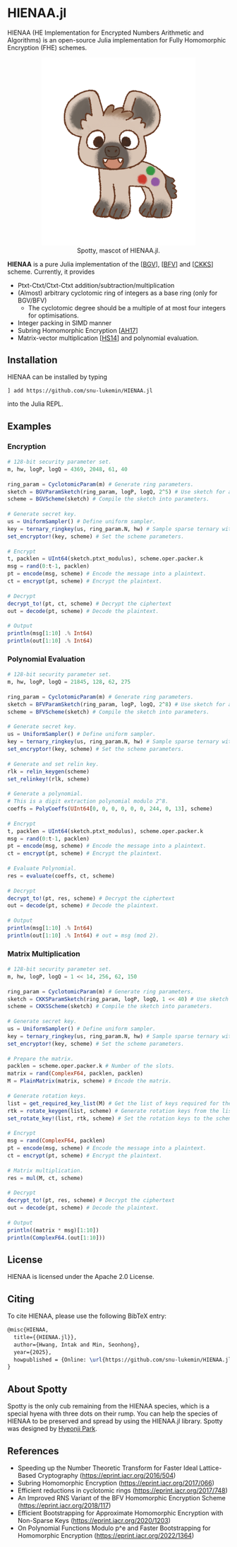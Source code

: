 # HIENAA.jl

HIENAA (HE Implementation for Encrypted Numbers Arithmetic and Algorithms) is an open-source Julia implementation for Fully Homomorphic Encryption (FHE) schemes.

<p align="center">
  <img src="SPOTTY.png" width="350"/>
  <br> Spotty, mascot of HIENAA.jl.
</p>

**HIENAA** is a pure Julia implementation of the [[BGV](https://eprint.iacr.org/2011/277)], [[BFV](https://eprint.iacr.org/2012/144)] and [[CKKS](https://eprint.iacr.org/2016/421)] scheme. Currently, it provides 
- Ptxt-Ctxt/Ctxt-Ctxt addition/subtraction/multiplication
- (Almost) arbitrary cyclotomic ring of integers as a base ring (only for BGV/BFV)
  - The cyclotomic degree should be a multiple of at most four integers for optimisations.
- Integer packing in SIMD manner
- Subring Homomorphic Encryption [[AH17](https://eprint.iacr.org/2017/066)]
- Matrix-vector multiplication [[HS14](https://eprint.iacr.org/2014/106)] and polynomial evaluation.

## Installation
HIENAA can be installed by typing
```
] add https://github.com/snu-lukemin/HIENAA.jl
```
into the Julia REPL.

## Examples
### Encryption
```julia
# 128-bit security parameter set.
m, hw, logP, logQ = 4369, 2048, 61, 40

ring_param = CyclotomicParam(m) # Generate ring parameters.
sketch = BGVParamSketch(ring_param, logP, logQ, 2^5) # Use sketch for an easier implementation.
scheme = BGVScheme(sketch) # Compile the sketch into parameters.

# Generate secret key.
us = UniformSampler() # Define uniform sampler.
key = ternary_ringkey(us, ring_param.N, hw) # Sample sparse ternary with Hamming weight hw.
set_encryptor!(key, scheme) # Set the scheme parameters.

# Encrypt 
t, packlen = UInt64(sketch.ptxt_modulus), scheme.oper.packer.k
msg = rand(0:t-1, packlen)
pt = encode(msg, scheme) # Encode the message into a plaintext.
ct = encrypt(pt, scheme) # Encrypt the plaintext.

# Decrypt
decrypt_to!(pt, ct, scheme) # Decrypt the ciphertext
out = decode(pt, scheme) # Decode the plaintext.

# Output
println(msg[1:10] .% Int64)
println(out[1:10] .% Int64)
```

### Polynomial Evaluation
```julia
# 128-bit security parameter set.
m, hw, logP, logQ = 21845, 128, 62, 275

ring_param = CyclotomicParam(m) # Generate ring parameters.
sketch = BFVParamSketch(ring_param, logP, logQ, 2^8) # Use sketch for an easier implementation.
scheme = BFVScheme(sketch) # Compile the sketch into parameters.

# Generate secret key.
us = UniformSampler() # Define uniform sampler.
key = ternary_ringkey(us, ring_param.N, hw) # Sample sparse ternary with Hamming weight hw.
set_encryptor!(key, scheme) # Set the scheme parameters.

# Generate and set relin key.
rlk = relin_keygen(scheme)
set_relinkey!(rlk, scheme)

# Generate a polynomial.
# This is a digit extraction polynomial modulo 2^8.
coeffs = PolyCoeffs(UInt64[0, 0, 0, 0, 0, 0, 244, 0, 13], scheme)

# Encrypt
t, packlen = UInt64(sketch.ptxt_modulus), scheme.oper.packer.k
msg = rand(0:t-1, packlen)
pt = encode(msg, scheme) # Encode the message into a plaintext.
ct = encrypt(pt, scheme) # Encrypt the plaintext.

# Evaluate Polynomial.
res = evaluate(coeffs, ct, scheme)

# Decrypt
decrypt_to!(pt, res, scheme) # Decrypt the ciphertext
out = decode(pt, scheme) # Decode the plaintext.

# Output
println(msg[1:10] .% Int64)
println(out[1:10] .% Int64) # out = msg (mod 2).
```

### Matrix Multiplication
```julia
# 128-bit security parameter set.
m, hw, logP, logQ = 1 << 14, 256, 62, 150

ring_param = CyclotomicParam(m) # Generate ring parameters.
sketch = CKKSParamSketch(ring_param, logP, logQ, 1 << 40) # Use sketch for an easier implementation.
scheme = CKKSScheme(sketch) # Compile the sketch into parameters.

# Generate secret key.
us = UniformSampler() # Define uniform sampler.
key = ternary_ringkey(us, ring_param.N, hw) # Sample sparse ternary with Hamming weight hw.
set_encryptor!(key, scheme) # Set the scheme parameters.

# Prepare the matrix.
packlen = scheme.oper.packer.k # Number of the slots.
matrix = rand(ComplexF64, packlen, packlen)
M = PlainMatrix(matrix, scheme) # Encode the matrix.

# Generate rotation keys.
list = get_required_key_list(M) # Get the list of keys required for the matrix multiplication.
rtk = rotate_keygen(list, scheme) # Generate rotation keys from the list.
set_rotate_key!(list, rtk, scheme) # Set the rotation keys to the scheme.

# Encrypt
msg = rand(ComplexF64, packlen)
pt = encode(msg, scheme) # Encode the message into a plaintext.
ct = encrypt(pt, scheme) # Encrypt the plaintext.

# Matrix multiplication.
res = mul(M, ct, scheme)

# Decrypt
decrypt_to!(pt, res, scheme) # Decrypt the ciphertext
out = decode(pt, scheme) # Decode the plaintext.

# Output
println((matrix * msg)[1:10])
println(ComplexF64.(out[1:10]))
```

## License
HIENAA is licensed under the Apache 2.0 License.

## Citing
To cite HIENAA, please use the following BibTeX entry:
```tex
@misc{HIENAA,
  title={{HIENAA.jl}},
  author={Hwang, Intak and Min, Seonhong},
  year={2025},
  howpublished = {Online: \url{https://github.com/snu-lukemin/HIENAA.jl}},
}
```

## About Spotty
Spotty is the only cub remaining from the HIENAA species, which is a special hyena with three dots on their rump. You can help the species of HIENAA to be preserved and spread by using the HIENAA.jl library. Spotty was designed by [Hyeonji Park](https://www.instagram.com/mlgng2010/). 

## References
- Speeding up the Number Theoretic Transform for Faster Ideal Lattice-Based Cryptography (https://eprint.iacr.org/2016/504)
- Subring Homomorphic Encryption (https://eprint.iacr.org/2017/066)
- Efficient reductions in cyclotomic rings (https://eprint.iacr.org/2017/748)
- An Improved RNS Variant of the BFV Homomorphic Encryption Scheme (https://eprint.iacr.org/2018/117)
- Efficient Bootstrapping for Approximate Homomorphic Encryption with Non-Sparse Keys (https://eprint.iacr.org/2020/1203)
- On Polynomial Functions Modulo p^e and Faster Bootstrapping for Homomorphic Encryption (https://eprint.iacr.org/2022/1364)
